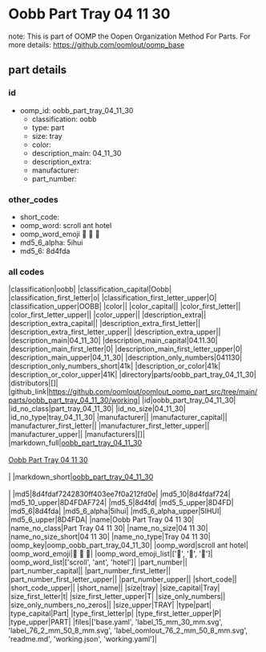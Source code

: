 # Oobb Part Tray 04 11 30  

note: This is part of OOMP the Oopen Organization Method For Parts. For more details: https://github.com/oomlout/oomp_base

##  part details





### id
* oomp_id: oobb_part_tray_04_11_30
  * classification: oobb
  * type: part
  * size: tray
  * color: 
  * description_main: 04_11_30
  * description_extra: 
  * manufacturer: 
  * part_number: 

### other_codes
* short_code: 
* oomp_word: scroll ant hotel
* oomp_word_emoji :scroll: :ant: :hotel:
* md5_6_alpha: 5ihui
* md5_6: 8d4fda

### all codes 
|classification|oobb|
|classification_capital|Oobb|
|classification_first_letter|o|
|classification_first_letter_upper|O|
|classification_upper|OOBB|
|color||
|color_capital||
|color_first_letter||
|color_first_letter_upper||
|color_upper||
|description_extra||
|description_extra_capital||
|description_extra_first_letter||
|description_extra_first_letter_upper||
|description_extra_upper||
|description_main|04_11_30|
|description_main_capital|04.11.30|
|description_main_first_letter|0|
|description_main_first_letter_upper|0|
|description_main_upper|04_11_30|
|description_only_numbers|041130|
|description_only_numbers_short|41k|
|description_or_color|41k|
|description_or_color_upper|41K|
|directory|parts/oobb_part_tray_04_11_30|
|distributors|[]|
|github_link|https://github.com/oomlout/oomlout_oomp_part_src/tree/main/parts/oobb_part_tray_04_11_30/working|
|id|oobb_part_tray_04_11_30|
|id_no_class|part_tray_04_11_30|
|id_no_size|04_11_30|
|id_no_type|tray_04_11_30|
|manufacturer||
|manufacturer_capital||
|manufacturer_first_letter||
|manufacturer_first_letter_upper||
|manufacturer_upper||
|manufacturers|[]|
|markdown_full|[oobb_part_tray_04_11_30](https://github.com/oomlout/oomlout_oomp_part_src/tree/main/parts/oobb_part_tray_04_11_30/working)<br>[](https://github.com/oomlout/oomlout_oomp_part_src/tree/main/parts/oobb_part_tray_04_11_30/working)<br>[Oobb Part Tray 04 11 30](https://github.com/oomlout/oomlout_oomp_part_src/tree/main/parts/oobb_part_tray_04_11_30/working)<br><br>|
|markdown_short|[oobb_part_tray_04_11_30](https://github.com/oomlout/oomlout_oomp_part_src/tree/main/parts/oobb_part_tray_04_11_30/working)<br><br>|
|md5|8d4fdaf7242830ff403ee7f0a212fd0e|
|md5_10|8d4fdaf724|
|md5_10_upper|8D4FDAF724|
|md5_5|8d4fd|
|md5_5_upper|8D4FD|
|md5_6|8d4fda|
|md5_6_alpha|5ihui|
|md5_6_alpha_upper|5IHUI|
|md5_6_upper|8D4FDA|
|name|Oobb Part Tray 04 11 30|
|name_no_class|Part Tray 04 11 30|
|name_no_size|04 11 30|
|name_no_size_short|04 11 30|
|name_no_type|Tray 04 11 30|
|oomp_key|oomp_oobb_part_tray_04_11_30|
|oomp_word|scroll ant hotel|
|oomp_word_emoji|:scroll: :ant: :hotel:|
|oomp_word_emoji_list|[':scroll:', ':ant:', ':hotel:']|
|oomp_word_list|['scroll', 'ant', 'hotel']|
|part_number||
|part_number_capital||
|part_number_first_letter||
|part_number_first_letter_upper||
|part_number_upper||
|short_code||
|short_code_upper||
|short_name||
|size|tray|
|size_capital|Tray|
|size_first_letter|t|
|size_first_letter_upper|T|
|size_only_numbers||
|size_only_numbers_no_zeros||
|size_upper|TRAY|
|type|part|
|type_capital|Part|
|type_first_letter|p|
|type_first_letter_upper|P|
|type_upper|PART|
|files|['base.yaml', 'label_15_mm_30_mm.svg', 'label_76_2_mm_50_8_mm.svg', 'label_oomlout_76_2_mm_50_8_mm.svg', 'readme.md', 'working.json', 'working.yaml']|
